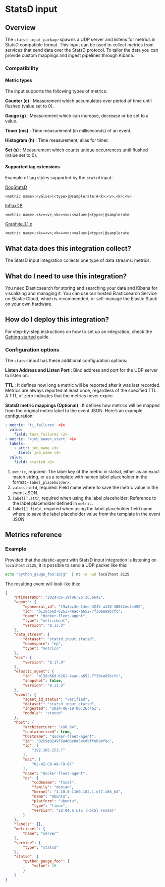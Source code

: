 # StatsD input

## Overview

The `statsd input package` spawns a UDP server and listens for metrics in StatsD compatible format.
This input can be used to collect metrics from services that send data over the StatsD protocol. To tailor the data you can provide custom mappings and ingest pipelines through Kibana.

### Compatibility

#### Metric types

The input supports the following types of metrics:

**Counter (c)**
:   Measurement which accumulates over period of time until flushed (value set to 0).

**Gauge (g)**
:   Measurement which can increase, decrease or be set to a value.

**Timer (ms)**
:   Time measurement (in milliseconds) of an event.

**Histogram (h)**
:   Time measurement, alias for timer.

**Set (s)**
:   Measurement which counts unique occurrences until flushed (value set to 0).

#### Supported tag extensions

Example of tag styles supported by the `statsd` input:

[DogStatsD](https://docs.datadoghq.com/developers/dogstatsd/datagram_shell/?tab=metrics#the-dogstatsd-protocol)

`<metric name>:<value>|<type>|@samplerate|#<k>:<v>,<k>:<v>`

[InfluxDB](https://github.com/influxdata/telegraf/blob/master/plugins/inputs/statsd/README.md#influx-statsd)

`<metric name>,<k>=<v>,<k>=<v>:<value>|<type>|@samplerate`

[Graphite_1.1.x](https://graphite.readthedocs.io/en/latest/tags.html#graphite-tag-support)

`<metric name>;<k>=<v>;<k>=<v>:<value>|<type>|@samplerate`

## What data does this integration collect?

The StatsD input integration collects one type of data streams: metrics.

## What do I need to use this integration?

You need Elasticsearch for storing and searching your data and Kibana for visualizing and managing it.
You can use our hosted Elasticsearch Service on Elastic Cloud, which is recommended, or self-manage the Elastic Stack on your own hardware.

## How do I deploy this integration?

For step-by-step instructions on how to set up an integration, check the
[Getting started](https://www.elastic.co/guide/en/welcome-to-elastic/current/getting-started-observability.html) guide.

### Configuration options

The `statsd` input has these additional configuration options:

**Listen Address and Listen Port**
:   Bind address and port for the UDP server to listen on.

**TTL**
:   It defines how long a metric will be reported after it was last recorded. Metrics are always reported at least once, regardless of the specified TTL. A TTL of zero indicates that the metrics never expire.

**StatsD metric mappings (Optional)**
:   It defines how metrics will be mapped from the original metric label to the event JSON. Here’s an example configuration:

```yaml
- metric: 'ti_failures' <1>
  value:
    field: task_failures <2>
- metric: '<job_name>_start' <1>
  labels:
    - attr: job_name <3>
      field: job_name <4>
  value:
    field: started <2>
```

1. `metric`, required: The label key of the metric in statsd, either as an exact match string, or as a template with named label placeholder in the format `<label_placeholder>`.
2. `value.field`, required: Field name where to save the metric value in the event JSON.
3. `label[].attr`, required when using the label placeholder: Reference to the label placeholder defined in `metric`.
4. `label[].field`, required when using the label placeholder field name where to save the label placeholder value from the template in the event JSON.

## Metrics reference

### Example

Provided that the elastic-agent with StatsD input integration is listening on `localhost:8125`, it is possible to send a UDP packet like this:

```bash
echo "python_gauge_foo:10|g"  | nc -u -w0 localhost 8125
```

The resulting event will look like this:

```json
{
    "@timestamp": "2024-06-19T06:26:36.664Z",
    "agent": {
        "ephemeral_id": "f9a3bc3e-14ed-4245-a140-38032ec3e459",
        "id": "b138c66d-6261-4eac-a652-7f30ea89bcfc",
        "name": "docker-fleet-agent",
        "type": "metricbeat",
        "version": "8.13.0"
    },
    "data_stream": {
        "dataset": "statsd_input.statsd",
        "namespace": "ep",
        "type": "metrics"
    },
    "ecs": {
        "version": "8.17.0"
    },
    "elastic_agent": {
        "id": "b138c66d-6261-4eac-a652-7f30ea89bcfc",
        "snapshot": false,
        "version": "8.13.0"
    },
    "event": {
        "agent_id_status": "verified",
        "dataset": "statsd_input.statsd",
        "ingested": "2024-06-19T06:26:46Z",
        "module": "statsd"
    },
    "host": {
        "architecture": "x86_64",
        "containerized": true,
        "hostname": "docker-fleet-agent",
        "id": "8259e024976a406e8a54cdbffeb84fec",
        "ip": [
            "192.168.253.7"
        ],
        "mac": [
            "02-42-C0-A8-FD-07"
        ],
        "name": "docker-fleet-agent",
        "os": {
            "codename": "focal",
            "family": "debian",
            "kernel": "3.10.0-1160.102.1.el7.x86_64",
            "name": "Ubuntu",
            "platform": "ubuntu",
            "type": "linux",
            "version": "20.04.6 LTS (Focal Fossa)"
        }
    },
    "labels": {},
    "metricset": {
        "name": "server"
    },
    "service": {
        "type": "statsd"
    },
    "statsd": {
        "python_gauge_foo": {
            "value": 10
        }
    }
}
```